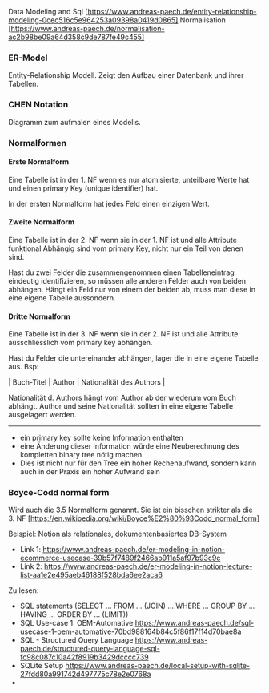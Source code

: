 Data Modeling and Sql [https://www.andreas-paech.de/entity-relationship-modeling-0cec516c5e964253a09398a0419d0865]
Normalisation [https://www.andreas-paech.de/normalisation-ac2b98be09a64d358c9de787fe49c455]


### ER-Model
Entity-Relationship Modell. Zeigt den Aufbau einer Datenbank und ihrer Tabellen.

### CHEN Notation
Diagramm zum aufmalen eines Modells.

### Normalformen
#### Erste Normalform
Eine Tabelle ist in der 1. NF wenn es nur atomisierte, unteilbare Werte hat und einen primary Key (unique identifier) hat.

In der ersten Normalform hat jedes Feld einen einzigen Wert.

#### Zweite Normalform
Eine Tabelle ist in der 2. NF wenn sie in der 1. NF ist und alle Attribute funktional Abhängig sind vom primary Key, nicht nur ein Teil von denen sind.

Hast du zwei Felder die zusammengenommen einen Tabelleneintrag eindeutig identifizieren, so müssen alle anderen Felder auch von beiden abhängen.
Hängt ein Feld nur von einem der beiden ab, muss man diese in eine eigene Tabelle aussondern.

#### Dritte Normalform
Eine Tabelle ist in der 3. NF wenn sie in der 2. NF ist und alle Attribute ausschliesslich vom primary key abhängen.

Hast du Felder die untereinander abhängen, lager die in eine eigene Tabelle aus.
Bsp:

| Buch-Titel | Author | Nationalität des Authors |

Nationalität d. Authors hängt vom Author ab der wiederum vom Buch abhängt.
Author und seine Nationalität sollten in eine eigene Tabelle ausgelagert werden.

---

- ein primary key sollte keine Information enthalten
- eine Änderung dieser Information würde eine Neuberechnung des kompletten binary tree nötig machen.
- Dies ist nicht nur für den Tree ein hoher Rechenaufwand, sondern kann auch in der Praxis ein hoher Aufwand sein

### Boyce-Codd normal form
Wird auch die 3.5 Normalform genannt. Sie ist ein bisschen strikter als die 3. NF [https://en.wikipedia.org/wiki/Boyce%E2%80%93Codd_normal_form]


Beispiel: Notion als relationales, dokumentenbasiertes DB-System
- Link 1: https://www.andreas-paech.de/er-modeling-in-notion-ecommerce-usecase-39b57f7489f2466ab911a5af97b93c9c
- Link 2: https://www.andreas-paech.de/er-modeling-in-notion-lecture-list-aa1e2e495aeb46188f528bda6ee2aca6

Zu lesen:
- SQL statements (SELECT ... FROM ... (JOIN) ... WHERE ... GROUP BY ... HAVING ... ORDER BY ... (LIMIT))
- SQL Use-case 1: OEM-Automative https://www.andreas-paech.de/sql-usecase-1-oem-automative-70bd988164b84c5f86f17f14d70bae8a
- SQL - Structured Query Language https://www.andreas-paech.de/structured-query-language-sql-fc98c087c10a42f8919b3429dcccc739
- SQLite Setup https://www.andreas-paech.de/local-setup-with-sqlite-27fdd80a991742d497775c78e2e0768a
- 